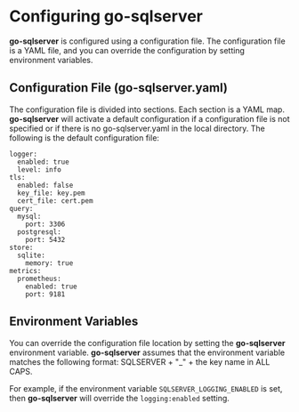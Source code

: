 # Configuring go-sqlserver

**go-sqlserver** is configured using a configuration file. The configuration file is a YAML file, and you can override the configuration by setting environment variables.

## Configuration File (go-sqlserver.yaml)

The configuration file is divided into sections. Each section is a YAML map. **go-sqlserver** will activate a default configuration if a configuration file is not specified or if there is no go-sqlserver.yaml in the local directory. The following is the default configuration file:

    logger:
      enabled: true
      level: info
    tls:
      enabled: false
      key_file: key.pem
      cert_file: cert.pem
    query:
      mysql:
        port: 3306
      postgresql:
        port: 5432
    store:
      sqlite:
        memory: true
    metrics:
      prometheus:
        enabled: true
        port: 9181

## Environment Variables

You can override the configuration file location by setting the **go-sqlserver** environment variable. **go-sqlserver** assumes that the environment variable matches the following format: SQLSERVER + "\_" + the key name in ALL CAPS.

For example, if the environment variable `SQLSERVER_LOGGING_ENABLED` is set, then **go-sqlserver** will override the `logging:enabled` setting.
